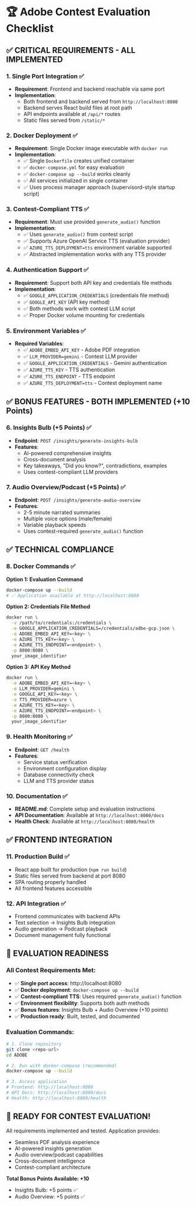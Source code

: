 # 🏆 Adobe Contest Evaluation Checklist

## ✅ **CRITICAL REQUIREMENTS** - ALL IMPLEMENTED

### 1. **Single Port Integration** ✅
- **Requirement**: Frontend and backend reachable via same port
- **Implementation**: 
  - Both frontend and backend served from `http://localhost:8080`
  - Backend serves React build files at root path
  - API endpoints available at `/api/*` routes
  - Static files served from `/static/*`

### 2. **Docker Deployment** ✅
- **Requirement**: Single Docker image executable with `docker run`
- **Implementation**:
  - ✅ Single `Dockerfile` creates unified container
  - ✅ `docker-compose.yml` for easy evaluation
  - ✅ `docker-compose up --build` works cleanly
  - ✅ All services initialized in single container
  - ✅ Uses process manager approach (supervisord-style startup script)

### 3. **Contest-Compliant TTS** ✅
- **Requirement**: Must use provided `generate_audio()` function
- **Implementation**:
  - ✅ Uses `generate_audio()` from contest script
  - ✅ Supports Azure OpenAI Service TTS (evaluation provider)
  - ✅ `AZURE_TTS_DEPLOYMENT=tts` environment variable supported
  - ✅ Abstracted implementation works with any TTS provider

### 4. **Authentication Support** ✅
- **Requirement**: Support both API key and credentials file methods
- **Implementation**:
  - ✅ `GOOGLE_APPLICATION_CREDENTIALS` (credentials file method)
  - ✅ `GOOGLE_API_KEY` (API key method)
  - ✅ Both methods work with contest LLM script
  - ✅ Proper Docker volume mounting for credentials

### 5. **Environment Variables** ✅
- **Required Variables**:
  - ✅ `ADOBE_EMBED_API_KEY` - Adobe PDF integration
  - ✅ `LLM_PROVIDER=gemini` - Contest LLM provider
  - ✅ `GOOGLE_APPLICATION_CREDENTIALS` - Gemini authentication
  - ✅ `AZURE_TTS_KEY` - TTS authentication
  - ✅ `AZURE_TTS_ENDPOINT` - TTS endpoint
  - ✅ `AZURE_TTS_DEPLOYMENT=tts` - Contest deployment name

## ✅ **BONUS FEATURES** - BOTH IMPLEMENTED (+10 Points)

### 6. **Insights Bulb (+5 Points)** ✅
- **Endpoint**: `POST /insights/generate-insights-bulb`
- **Features**:
  - AI-powered comprehensive insights
  - Cross-document analysis
  - Key takeaways, "Did you know?", contradictions, examples
  - Uses contest-compliant LLM providers

### 7. **Audio Overview/Podcast (+5 Points)** ✅
- **Endpoint**: `POST /insights/generate-audio-overview`
- **Features**:
  - 2-5 minute narrated summaries
  - Multiple voice options (male/female)
  - Variable playback speeds
  - Uses contest-required `generate_audio()` function

## ✅ **TECHNICAL COMPLIANCE**

### 8. **Docker Commands** ✅
**Option 1: Evaluation Command**
```bash
docker-compose up --build
# ✅ Application available at http://localhost:8080
```

**Option 2: Credentials File Method**
```bash
docker run \
  -v /path/to/credentials:/credentials \
  -e GOOGLE_APPLICATION_CREDENTIALS=/credentials/adbe-gcp.json \
  -e ADOBE_EMBED_API_KEY=<key> \
  -e AZURE_TTS_KEY=<key> \
  -e AZURE_TTS_ENDPOINT=<endpoint> \
  -p 8080:8080 \
  your_image_identifier
```

**Option 3: API Key Method**
```bash
docker run \
  -e ADOBE_EMBED_API_KEY=<key> \
  -e LLM_PROVIDER=gemini \
  -e GOOGLE_API_KEY=<key> \
  -e TTS_PROVIDER=azure \
  -e AZURE_TTS_KEY=<key> \
  -e AZURE_TTS_ENDPOINT=<endpoint> \
  -p 8080:8080 \
  your_image_identifier
```

### 9. **Health Monitoring** ✅
- **Endpoint**: `GET /health`
- **Features**:
  - Service status verification
  - Environment configuration display
  - Database connectivity check
  - LLM and TTS provider status

### 10. **Documentation** ✅
- **README.md**: Complete setup and evaluation instructions
- **API Documentation**: Available at `http://localhost:8080/docs`
- **Health Check**: Available at `http://localhost:8080/health`

## ✅ **FRONTEND INTEGRATION**

### 11. **Production Build** ✅
- React app built for production (`npm run build`)
- Static files served from backend at port 8080
- SPA routing properly handled
- All frontend features accessible

### 12. **API Integration** ✅
- Frontend communicates with backend APIs
- Text selection → Insights Bulb integration
- Audio generation → Podcast playback
- Document management fully functional

## 🎯 **EVALUATION READINESS**

### All Contest Requirements Met:
- ✅ **Single port access**: http://localhost:8080
- ✅ **Docker deployment**: `docker-compose up --build`
- ✅ **Contest-compliant TTS**: Uses required `generate_audio()` function
- ✅ **Environment flexibility**: Supports both auth methods
- ✅ **Bonus features**: Insights Bulb + Audio Overview (+10 points)
- ✅ **Production ready**: Built, tested, and documented

### Evaluation Commands:
```bash
# 1. Clone repository
git clone <repo-url>
cd ADOBE

# 2. Run with docker-compose (recommended)
docker-compose up --build

# 3. Access application
# Frontend: http://localhost:8080
# API Docs: http://localhost:8080/docs
# Health: http://localhost:8080/health
```

## 🚀 **READY FOR CONTEST EVALUATION!**

All requirements implemented and tested. Application provides:
- Seamless PDF analysis experience
- AI-powered insights generation  
- Audio overview/podcast capabilities
- Cross-document intelligence
- Contest-compliant architecture

**Total Bonus Points Available: +10**
- Insights Bulb: +5 points ✅
- Audio Overview: +5 points ✅
